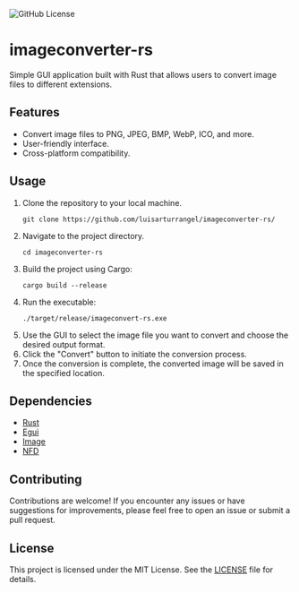 ![GitHub License](https://img.shields.io/github/license/luisarturrangel/imageconverter-rs)
# imageconverter-rs

Simple GUI application built with Rust that allows users to convert image files to different extensions.

## Features

- Convert image files to PNG, JPEG, BMP, WebP, ICO, and more.
- User-friendly interface.
- Cross-platform compatibility.

## Usage

1. Clone the repository to your local machine.
   ```
   git clone https://github.com/luisarturrangel/imageconverter-rs/
   ```
3. Navigate to the project directory.
   ```
   cd imageconverter-rs
   ```
5. Build the project using Cargo:
   ```
   cargo build --release
   ```
6. Run the executable:
   ```
   ./target/release/imageconvert-rs.exe
   ```
7. Use the GUI to select the image file you want to convert and choose the desired output format.
8. Click the "Convert" button to initiate the conversion process.
9. Once the conversion is complete, the converted image will be saved in the specified location.

## Dependencies

- [Rust](https://www.rust-lang.org/)
- [Egui](https://github.com/emilk/egui)
- [Image](https://github.com/image-rs/image)
- [NFD](https://github.com/saurvs/nfd-rs)

## Contributing

Contributions are welcome! If you encounter any issues or have suggestions for improvements, please feel free to open an issue or submit a pull request.

## License

This project is licensed under the MIT License. See the [LICENSE](LICENSE) file for details.
